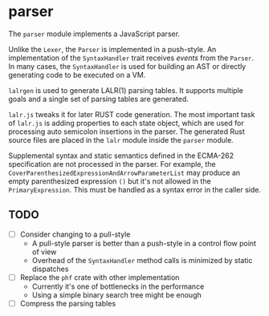 # parser

The `parser` module implements a JavaScript parser.

Unlike the `Lexer`, the `Parser` is implemented in a push-style.  An implementation of the
`SyntaxHandler` trait receives *events* from the `Parser`.  In many cases, the `SyntaxHandler` is
used for building an AST or directly generating code to be executed on a VM.

`lalrgen` is used to generate LALR(1) parsing tables.  It supports multiple goals and a single set
of parsing tables are generated.

`lalr.js` tweaks it for later RUST code generation.  The most important task of `lalr.js` is adding
properties to each state object, which are used for processing auto semicolon insertions in the
parser.  The generated Rust source files are placed in the `lalr` module inside the `parser`
module.

Supplemental syntax and static semantics defined in the ECMA-262 specification are not processed in
the parser.  For example, the `CoverParenthesizedExpressionAndArrowParameterList` may produce an
empty parenthesized expression `()` but it's not allowed in the `PrimaryExpression`.  This must be
handled as a syntax error in the caller side.

## TODO

* [ ] Consider changing to a pull-style
  * A pull-style parser is better than a push-style in a control flow point of view
  * Overhead of the `SyntaxHandler` method calls is minimized by static dispatches
* [ ] Replace the `phf` crate with other implementation
  * Currently it's one of bottlenecks in the performance
  * Using a simple binary search tree might be enough
* [ ] Compress the parsing tables

